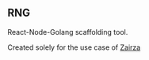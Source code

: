 ## RNG
React-Node-Golang scaffolding tool.

Created solely for the use case of [Zairza](http://www.zairza.in)
